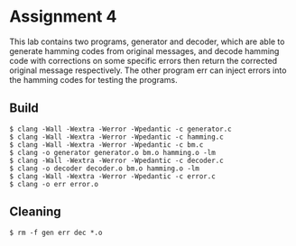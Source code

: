 # Assignment 4
This lab contains two programs, generator and decoder, which are able to generate hamming codes from original messages, and decode hamming code with corrections on some specific errors then return the corrected original message respectively. The other program err can inject errors into the hamming codes for testing the programs. 

## Build
    $ clang -Wall -Wextra -Werror -Wpedantic -c generator.c
    $ clang -Wall -Wextra -Werror -Wpedantic -c hamming.c
    $ clang -Wall -Wextra -Werror -Wpedantic -c bm.c
    $ clang -o generator generator.o bm.o hamming.o -lm
    $ clang -Wall -Wextra -Werror -Wpedantic -c decoder.c
    $ clang -o decoder decoder.o bm.o hamming.o -lm
    $ clang -Wall -Wextra -Werror -Wpedantic -c error.c
    $ clang -o err error.o
    
## Cleaning
    $ rm -f gen err dec *.o
